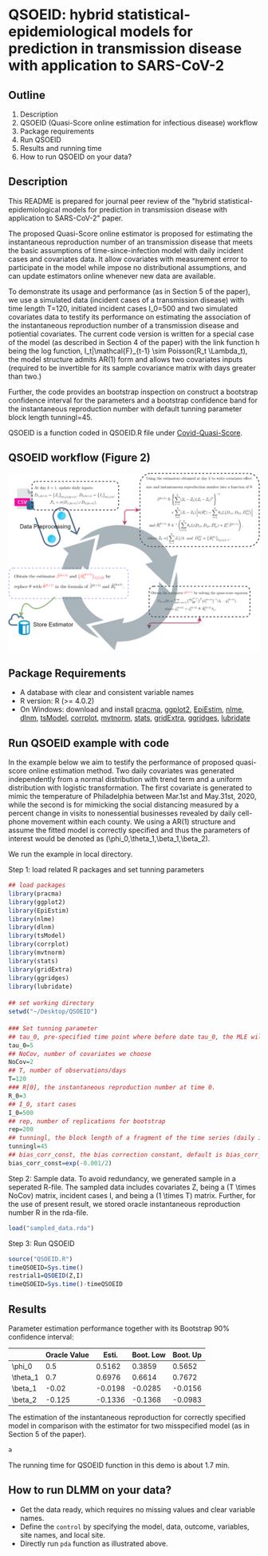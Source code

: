 
QSOEID: hybrid statistical-epidemiological models for prediction in transmission disease with application to SARS-CoV-2
==============================================
  
  
## Outline
1. Description
2. QSOEID (Quasi-Score online estimation for infectious disease) workflow
3. Package requirements
4. Run QSOEID
5. Results and running time
6. How to run QSOEID on your data?
  
## Description
This README is prepared for journal peer review of the "hybrid statistical-epidemiological models for prediction in transmission disease with application to SARS-CoV-2" paper. 

The proposed Quasi-Score online estimator is proposed for estimating the instantaneous reproduction number of an transmission disease that meets the basic assumptions of time-since-infection model with daily incident cases and covariates data. It allow covariates with measurement error to participate in the model while impose no distributional assumptions, and can update estimators online whenever new data are available.

To demonstrate its usage and performance (as in Section 5 of the paper), we use a simulated data (incident cases of a transmission disease) with time length T=120, initiated incident cases I_0=500 and two simulated covariates data to testify its performance on estimating the association of the instantaneous reproduction number of a transmission disease and potiential covariates. The current code version is written for a special case of the model (as described in Section 4 of the paper) with the link function h being the log function, I_t|\mathcal{F}_{t-1} \sim Poisson(R_t \Lambda_t), the model structure admits AR(1) form and allows two covariates inputs (required to be invertible for its sample covariance matrix with days greater than two.)

Further, the code provides an bootstrap inspection on construct a bootstrap confidence interval for the parameters and a bootstrap confidence band for the instantaneous reproduction number with default tunning parameter block length tunningl=45.

QSOEID is a function coded in QSOEID.R file under [Covid-Quasi-Score](https://github.com/ChorusChow/Covid-Quasi-Score). 

## QSOEID workflow (Figure 2)
![](workflow.png)

## Package Requirements
- A database with clear and consistent variable names
- R version: R (>= 4.0.2)
- On Windows: download and install [pracma](https://CRAN.R-project.org/package=pracma), [ggplot2](https://CRAN.R-project.org/package=ggplot2), [EpiEstim](https://CRAN.R-project.org/package=EpiEstim), [nlme](https://CRAN.R-project.org/package=nlme), [dlnm](https://CRAN.R-project.org/package=dlnm), [tsModel](https://CRAN.R-project.org/package=tsModel), [corrplot](https://CRAN.R-project.org/package=corrplot), [mvtnorm](https://CRAN.R-project.org/package=mvtnorm), [stats](https://CRAN.R-project.org/package=stats), [gridExtra](https://CRAN.R-project.org/package=gridExtra), [ggridges](https://CRAN.R-project.org/package=ggridges),
[lubridate](https://CRAN.R-project.org/package=lubridate)

## Run QSOEID example with code

In the example below we aim to testify the performance of proposed quasi-score online estimation method. Two daily covariates was generated independently from a normal distribution with trend term and a uniform distribution with logistic transformation. The first covariate is generated to mimic the temperature of Philadelphia between Mar.1st and May.31st, 2020, while the second is for mimicking the social distancing measured by a percent change in visits to nonessential businesses revealed by daily cell-phone movement within each county. We using a AR(1) structure and assume the fitted model is correctly specified and thus the parameters of interest would be denoted as (\phi_0,\theta_1,\beta_1,\beta_2).

We run the example in local directory.

Step 1: load related R packages and set tunning parameters

```r
## load packages
library(pracma)
library(ggplot2)
library(EpiEstim)
library(nlme)
library(dlnm)
library(tsModel)
library(corrplot)
library(mvtnorm)
library(stats)
library(gridExtra)
library(ggridges)
library(lubridate)

## set working directory
setwd("~/Desktop/QSOEID")

### Set tunning parameter
## tau_0, pre-specified time point where before date tau_0, the MLE will be applied. Default tau_0=5.
tau_0=5
## NoCov, number of covariates we choose
NoCov=2
## T, number of observations/days
T=120
### R[0], the instantaneous reproduction number at time 0.
R_0=3
## I_0, start cases
I_0=500
## rep, number of replications for bootstrap
rep=200
## tunningl, the block length of a fragment of the time series (daily incident cases) used in bootstrap
tunningl=45
## bias_corr_const, the bias correction constant, default is bias_corr_const=1
bias_corr_const=exp(-0.001/2)
``` 

Step 2: Sample data. To avoid redundancy, we generated sample in a seperated R-file. The sampled data includes covariates Z, being a (T \times NoCov) matrix, incident cases I, and being a (1 \times T) matrix. Further, for the use of present result, we stored oracle instantaneous reproduction number R in the rda-file.

```r
load("sampled_data.rda")
```

Step 3: Run QSOEID

```r
source("QSOEID.R")
timeQSOEID=Sys.time()
restrial1=QSOEID(Z,I)
timeQSOEID=Sys.time()-timeQSOEID
``` 

## Results

  Parameter estimation performance together with its Bootstrap 90% confidence interval:
  
  |           | Oracle Value | Esti.     | Boot. Low | Boot. Up |
  |-----------|--------------|-----------|-----------|----------|
  | \phi_0    |     0.5      |  0.5162   |   0.3859  |  0.5652  |
  | \theta_1  |     0.7      |  0.6976   |   0.6614  |  0.7672  |
  | \beta_1   |    -0.02     | -0.0198   |  -0.0285  | -0.0156  |
  | \beta_2   |   -0.125     | -0.1336   |  -0.1368  | -0.0983  |
  
  
  The estimation of the instantaneous reproduction for correctly specified model in comparison with the estimator for two misspecified model (as in Section 5 of the paper).
  
  ```r
  a
  ```
  
  The running time for QSOEID function in this demo is about 1.7 min. 


## How to run DLMM on your data?

* Get the data ready, which requires no missing values and clear variable names.
* Define the `control` by specifying the model, data, outcome, variables, site names, and local site.
* Directly run `pda` function as illustrated above.